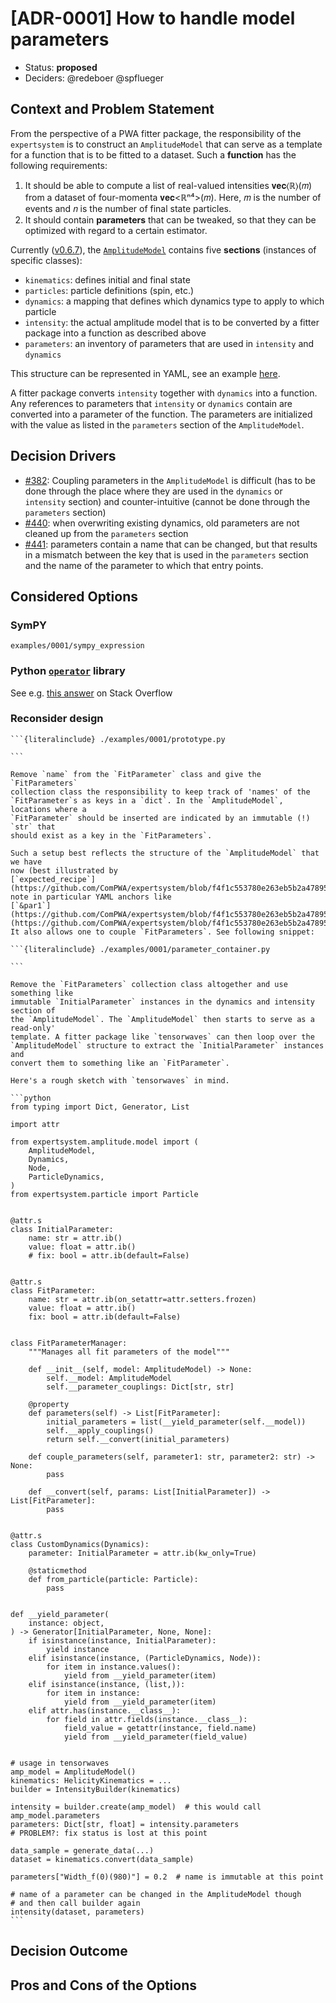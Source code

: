 <!-- markdownlint-disable MD013 -->
<!-- cspell:ignore elif getattr isinstance literalinclude setattr staticmethod -->

# [ADR-0001] How to handle model parameters

- Status: **proposed**
- Deciders: @redeboer @spflueger

## Context and Problem Statement

From the perspective of a PWA fitter package, the responsibility of the
`expertsystem` is to construct an `AmplitudeModel` that can serve as a template
for a function that is to be fitted to a dataset. Such a **function** has the
following requirements:

1. It should be able to compute a list of real-valued intensities 𝐯𝐞𝐜⟨ℝ⟩(𝑚)
   from a dataset of four-momenta 𝐯𝐞𝐜<ℝⁿ⁴>(𝑚). Here, 𝑚 is the number of events
   and 𝑛 is the number of final state particles.
2. It should contain **parameters** that can be tweaked, so that they can be
   optimized with regard to a certain estimator.

Currently
([v0.6.7](https://pwa.readthedocs.io/projects/expertsystem/en/0.6.7)), the
[`AmplitudeModel`](https://pwa.readthedocs.io/projects/expertsystem/en/0.6.7/api/expertsystem.amplitude.model.html#expertsystem.amplitude.model.AmplitudeModel)
contains five **sections** (instances of specific classes):

- `kinematics`: defines initial and final state
- `particles`: particle definitions (spin, etc.)
- `dynamics`: a mapping that defines which dynamics type to apply to which
  particle
- `intensity`: the actual amplitude model that is to be converted by a fitter
  package into a function as described above
- `parameters`: an inventory of parameters that are used in `intensity` and
  `dynamics`

This structure can be represented in YAML, see an example
[here](https://github.com/ComPWA/expertsystem/blob/f4f1c55/tests/unit/io/expected_recipe.yml).

A fitter package converts `intensity` together with `dynamics` into a function.
Any references to parameters that `intensity` or `dynamics` contain are
converted into a parameter of the function. The parameters are initialized with
the value as listed in the `parameters` section of the `AmplitudeModel`.

## Decision Drivers

- [#382](https://github.com/ComPWA/expertsystem/issues/382): Coupling
  parameters in the `AmplitudeModel` is difficult (has to be done through the
  place where they are used in the `dynamics` or `intensity` section) and
  counter-intuitive (cannot be done through the `parameters` section)
- [#440](https://github.com/ComPWA/expertsystem/issues/440): when overwriting
  existing dynamics, old parameters are not cleaned up from the `parameters`
  section
- [#441](https://github.com/ComPWA/expertsystem/issues/441): parameters contain
  a name that can be changed, but that results in a mismatch between the key
  that is used in the `parameters` section and the name of the parameter to
  which that entry points.

## Considered Options

### SymPY

```{toctree}
examples/0001/sympy_expression
```

### Python [`operator`](https://docs.python.org/3/library/operator.html) library

See e.g. [this answer](https://stackoverflow.com/a/7844038) on Stack Overflow

### Reconsider design

````{dropdown} Option 0: WIP
```{literalinclude} ./examples/0001/prototype.py

```
````

````{dropdown} Option 1: parameter _container_
Remove `name` from the `FitParameter` class and give the `FitParameters`
collection class the responsibility to keep track of 'names' of the
`FitParameter`s as keys in a `dict`. In the `AmplitudeModel`, locations where a
`FitParameter` should be inserted are indicated by an immutable (!) `str` that
should exist as a key in the `FitParameters`.

Such a setup best reflects the structure of the `AmplitudeModel` that we have
now (best illustrated by
[`expected_recipe`](https://github.com/ComPWA/expertsystem/blob/f4f1c553780e263eb5b2a478951223694386f22a/tests/unit/io/expected_recipe.yml),
note in particular YAML anchors like
[`&par1`](https://github.com/ComPWA/expertsystem/blob/f4f1c553780e263eb5b2a478951223694386f22a/tests/unit/io/expected_recipe.yml#L11)/[`*par1`](https://github.com/ComPWA/expertsystem/blob/f4f1c553780e263eb5b2a478951223694386f22a/tests/unit/io/expected_recipe.yml#L59)).
It also allows one to couple `FitParameters`. See following snippet:

```{literalinclude} ./examples/0001/parameter_container.py

```
````

````{dropdown} Option 2: read-only parameter _manager_
Remove the `FitParameters` collection class altogether and use something like
immutable `InitialParameter` instances in the dynamics and intensity section of
the `AmplitudeModel`. The `AmplitudeModel` then starts to serve as a read-only'
template. A fitter package like `tensorwaves` can then loop over the
`AmplitudeModel` structure to extract the `InitialParameter` instances and
convert them to something like an `FitParameter`.

Here's a rough sketch with `tensorwaves` in mind.

```python
from typing import Dict, Generator, List

import attr

from expertsystem.amplitude.model import (
    AmplitudeModel,
    Dynamics,
    Node,
    ParticleDynamics,
)
from expertsystem.particle import Particle


@attr.s
class InitialParameter:
    name: str = attr.ib()
    value: float = attr.ib()
    # fix: bool = attr.ib(default=False)


@attr.s
class FitParameter:
    name: str = attr.ib(on_setattr=attr.setters.frozen)
    value: float = attr.ib()
    fix: bool = attr.ib(default=False)


class FitParameterManager:
    """Manages all fit parameters of the model"""

    def __init__(self, model: AmplitudeModel) -> None:
        self.__model: AmplitudeModel
        self.__parameter_couplings: Dict[str, str]

    @property
    def parameters(self) -> List[FitParameter]:
        initial_parameters = list(__yield_parameter(self.__model))
        self.__apply_couplings()
        return self.__convert(initial_parameters)

    def couple_parameters(self, parameter1: str, parameter2: str) -> None:
        pass

    def __convert(self, params: List[InitialParameter]) -> List[FitParameter]:
        pass


@attr.s
class CustomDynamics(Dynamics):
    parameter: InitialParameter = attr.ib(kw_only=True)

    @staticmethod
    def from_particle(particle: Particle):
        pass


def __yield_parameter(
    instance: object,
) -> Generator[InitialParameter, None, None]:
    if isinstance(instance, InitialParameter):
        yield instance
    elif isinstance(instance, (ParticleDynamics, Node)):
        for item in instance.values():
            yield from __yield_parameter(item)
    elif isinstance(instance, (list,)):
        for item in instance:
            yield from __yield_parameter(item)
    elif attr.has(instance.__class__):
        for field in attr.fields(instance.__class__):
            field_value = getattr(instance, field.name)
            yield from __yield_parameter(field_value)


# usage in tensorwaves
amp_model = AmplitudeModel()
kinematics: HelicityKinematics = ...
builder = IntensityBuilder(kinematics)

intensity = builder.create(amp_model)  # this would call amp_model.parameters
parameters: Dict[str, float] = intensity.parameters
# PROBLEM?: fix status is lost at this point

data_sample = generate_data(...)
dataset = kinematics.convert(data_sample)

parameters["Width_f(0)(980)"] = 0.2  # name is immutable at this point

# name of a parameter can be changed in the AmplitudeModel though
# and then call builder again
intensity(dataset, parameters)
```
````

## Decision Outcome

<!-- TODO -->

<!--
### Positive Consequences

### Negative Consequences
-->

## Pros and Cons of the Options <!-- optional -->

<!--
### [option 1]

[example | description | pointer to more information | …]

- Good, because [argument a]
- Good, because [argument b]
- Bad, because [argument c]

### [option 2]

[example | description | pointer to more information | …]

- Good, because [argument a]
- Good, because [argument b]
- Bad, because [argument c]
- … numbers of pros and cons can vary
-->
